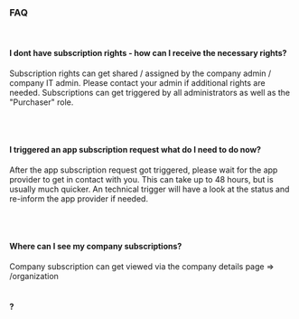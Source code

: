 ### FAQ
<br>

#### I dont have subscription rights - how can I receive the necessary rights?
Subscription rights can get shared / assigned by the company admin / company IT admin.
Please contact your admin if additional rights are needed. Subscriptions can get triggered by all administrators as well as the "Purchaser" role.

<br>
<br>

#### I triggered an app subscription request what do I need to do now?
After the app subscription request got triggered, please wait for the app provider to get in contact with you. This can take up to 48 hours, but is usually much quicker. An technical trigger will have a look at the status and re-inform the app provider if needed.

<br>
<br>

#### Where can I see my company subscriptions?
Company subscription can get viewed via the company details page => /organization
<br>
<br>

#### <question>?
<answer>
<br>
<br>
